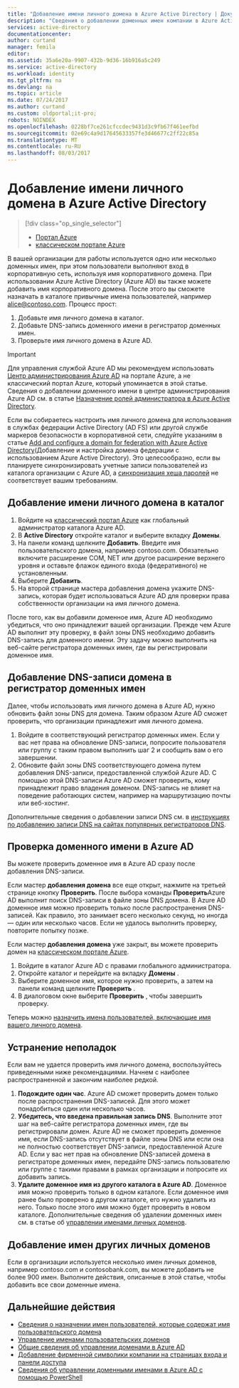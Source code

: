 ```yaml
---
title: "Добавление имени личного домена в Azure Active Directory | Документация Майкрософт"
description: "Сведения о добавлении доменных имен компании в Azure Active Directory и проверке этих имен."
services: active-directory
documentationcenter: 
author: curtand
manager: femila
editor: 
ms.assetid: 35a6e20a-9907-432b-9d36-16b916a5c249
ms.service: active-directory
ms.workload: identity
ms.tgt_pltfrm: na
ms.devlang: na
ms.topic: article
ms.date: 07/24/2017
ms.author: curtand
ms.custom: oldportal;it-pro;
robots: NOINDEX
ms.openlocfilehash: 0228bf7ce261cfccdec9431d3c9fb67f461eefbd
ms.sourcegitcommit: 02e69c4a9d17645633357fe3d46677c2ff22c85a
ms.translationtype: MT
ms.contentlocale: ru-RU
ms.lasthandoff: 08/03/2017
---
```

# <a name="add-a-custom-domain-name-to-azure-active-directory"></a>Добавление имени личного домена в Azure Active Directory
> [!div class="op_single_selector"]
> * [Портал Azure](active-directory-domains-add-azure-portal.md)
> * [классическом портале Azure](active-directory-add-domain.md)
> 
> 

В вашей организации для работы используется одно или несколько доменных имен, при этом пользователи выполняют вход в корпоративную сеть, используя имя корпоративного домена. При использовании Azure Active Directory (Azure AD) вы также можете добавить имя корпоративного домена. После этого вы сможете назначать в каталоге привычные имена пользователей, например alice@contoso.com. Процесс прост:

1. Добавьте имя личного домена в каталог.
2. Добавьте DNS-запись доменного имени в регистратор доменных имен.
3. Проверьте имя личного домена в Azure AD.

> [!IMPORTANT]
> Для управления службой Azure AD мы рекомендуем использовать [Центр администрирования Azure AD](https://aad.portal.azure.com) на портале Azure, а не классический портал Azure, который упоминается в этой статье. Сведения о добавлении доменного имени в центре администрирования Azure AD см. в статье [Назначение ролей администратора в Azure Active Directory](active-directory-domains-add-azure-portal.md).

Если вы собираетесь настроить имя личного домена для использования в службах федерации Active Directory (AD FS) или другой службе маркеров безопасности в корпоративной сети, следуйте указаниям в статье [Add and configure a domain for federation with Azure Active Directory](active-directory-add-domain-federated.md)(Добавление и настройка домена федерации с использованием Azure Active Directory). Это целесообразно, если вы планируете синхронизировать учетные записи пользователей из каталога организации с Azure AD, а [синхронизация хеша паролей](active-directory-aadconnectsync-implement-password-synchronization.md) не соответствует вашим требованиям.

## <a name="add-a-custom-domain-name-to-your-directory"></a>Добавление имени личного домена в каталог
1. Войдите на [классический портал Azure](https://manage.windowsazure.com/) как глобальный администратор каталога Azure AD.
2. В **Active Directory** откройте каталог и выберите вкладку **Домены**.
3. На панели команд щелкните **Добавить**. Введите имя пользовательского домена, например contoso.com. Обязательно включите расширение COM, NET или другое расширение верхнего уровня и оставьте флажок единого входа (федеративного) не установленным.
4. Выберите **Добавить**.
5. На второй странице мастера добавления домена укажите DNS-запись, которая будет использоваться Azure AD для проверки права собственности организации на имя личного домена.

После того, как вы добавили доменное имя, Azure AD необходимо убедиться, что оно принадлежит вашей организации. Прежде чем Azure AD выполнит эту проверку, в файл зоны DNS необходимо добавить DNS-запись для доменного имени. Эту задачу можно выполнить на веб-сайте регистратора доменных имен, где вы регистрировали доменное имя.

## <a name="add-the-dns-entry-at-the-domain-name-registrar-for-the-domain"></a>Добавление DNS-записи домена в регистратор доменных имен
Далее, чтобы использовать имя личного домена в Azure AD, нужно обновить файл зоны DNS для домена. Таким образом Azure AD сможет проверить, что организации принадлежит имя личного домена.

1. Войдите в соответствующий регистратор доменных имен. Если у вас нет права на обновление DNS-записи, попросите пользователя или группу с таким правом выполнить шаг 2 и сообщить вам о его завершении.
2. Обновите файл зоны DNS соответствующего домена путем добавления DNS-записи, предоставленной службой Azure AD. С помощью этой DNS-записи Azure AD сможет проверить, кому принадлежит право владения доменом. DNS-запись не влияет на поведение работающих систем, например на маршрутизацию почты или веб-хостинг.

Дополнительные сведения о добавлении записи DNS см. в [инструкциях по добавлению записи DNS на сайтах популярных регистраторов DNS](https://support.office.com/article/Create-DNS-records-for-Office-365-when-you-manage-your-DNS-records-b0f3fdca-8a80-4e8e-9ef3-61e8a2a9ab23/).

## <a name="verify-the-domain-name-with-azure-ad"></a>Проверка доменного имени в Azure AD
Вы можете проверить доменное имя в Azure AD сразу после добавления DNS-записи.

Если мастер **добавления домена** все еще открыт, нажмите на третьей странице кнопку **Проверить**. После выбора команды **Проверить**Azure AD выполнит поиск DNS-записи в файле зоны DNS домена. В Azure AD доменное имя можно проверить только после распространения DNS-записей. Как правило, это занимает всего несколько секунд, но иногда — один или несколько часов. Если не удалось выполнить проверку, повторите попытку позже.

Если мастер **добавления домена** уже закрыт, вы можете проверить домен на [классическом портале Azure](https://manage.windowsazure.com/).

1. Войдите в каталог Azure AD с правами глобального администратора.
2. Откройте каталог и перейдите на вкладку **Домены** .
3. Выберите доменное имя, которое нужно проверить, а затем на панели команд щелкните **Проверить** .
4. В диалоговом окне выберите **Проверить** , чтобы завершить проверку.

Теперь можно [назначить имена пользователей, включающие имя вашего личного домена](active-directory-add-domain-add-users.md).

## <a name="troubleshooting"></a>Устранение неполадок
Если вам не удается проверить имя личного домена, воспользуйтесь приведенными ниже рекомендациями. Начнем с наиболее распространенной и закончим наиболее редкой.

1. **Подождите один час**. Azure AD сможет проверить домен только после распространения DNS-записей. Для этого может понадобиться один или несколько часов.
2. **Убедитесь, что введена правильная запись DNS**. Выполните этот шаг на веб-сайте регистратора доменных имен, где вы регистрировали домен. Azure AD не сможет проверить доменное имя, если DNS-запись отсутствует в файле зоны DNS или если она не полностью соответствует DNS-записи, предоставленной Azure AD. Если у вас нет прав на обновление DNS-записей домена в регистраторе доменных имен, передайте DNS-запись пользователю или группе с такими правами в рамках организации и попросите их добавить запись.
3. **Удалите доменное имя из другого каталога в Azure AD**. Доменное имя можно проверить только в одном каталоге. Если доменное имя ранее было проверено в другом каталоге, его нужно удалить из него. Только после этого имя можно будет проверить в новом каталоге. Дополнительные сведения об удалении доменных имен см. в статье об [управлении именами личных доменов](active-directory-add-manage-domain-names.md).

## <a name="add-more-custom-domain-names"></a>Добавление имен других личных доменов
Если в организации используется несколько имен личных доменов, например contoso.com и contosobank.com, вы можете добавить не более 900 имен. Выполните действия, описанные в этой статье, чтобы добавить все свои доменные имена.

## <a name="next-steps"></a>Дальнейшие действия
* [Сведения о назначении имен пользователей, которые содержат имя пользовательского домена](active-directory-add-domain-add-users.md)
* [Управление именами пользовательских доменов](active-directory-add-manage-domain-names.md)
* [Общие сведения об управлении доменами в Azure AD](active-directory-add-domain-concepts.md)
* [Добавление фирменной символики компании на страницах входа и панели доступа](active-directory-add-company-branding.md)
* [Сведения об управлении доменными именами в Azure AD с помощью PowerShell](https://msdn.microsoft.com/library/azure/e1ef403f-3347-4409-8f46-d72dafa116e0#BKMK_ManageDomains)

